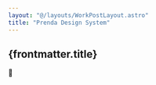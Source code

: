 ```yaml
---
layout: "@/layouts/WorkPostLayout.astro"
title: "Prenda Design System"
---
```


## {frontmatter.title}

🚧
